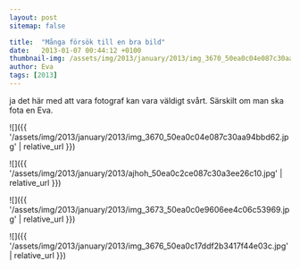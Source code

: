 ```yaml
---
layout: post
sitemap: false

title:  "Många försök till en bra bild"
date:   2013-01-07 00:44:12 +0100
thumbnail-img: /assets/img/2013/january/2013/img_3670_50ea0c04e087c30aa94bbd62.jpg
author: Eva
tags: [2013]
---
```


ja det här med att vara fotograf kan vara väldigt svårt. Särskilt om man ska fota en Eva.

![]({{ '/assets/img/2013/january/2013/img_3670_50ea0c04e087c30aa94bbd62.jpg'  | relative_url }})

![]({{ '/assets/img/2013/january/2013/ajhoh_50ea0c2ce087c30a3ee26c10.jpg'  | relative_url }})

![]({{ '/assets/img/2013/january/2013/img_3673_50ea0c0e9606ee4c06c53969.jpg'  | relative_url }})

![]({{ '/assets/img/2013/january/2013/img_3676_50ea0c17ddf2b3417f44e03c.jpg'  | relative_url }})

